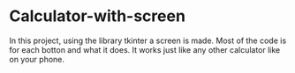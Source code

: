 # Calculator-with-screen
In this project, using the library tkinter a screen is made. 
Most of the code is for each botton and what it does.
It works just like any other calculator like on your phone. 
